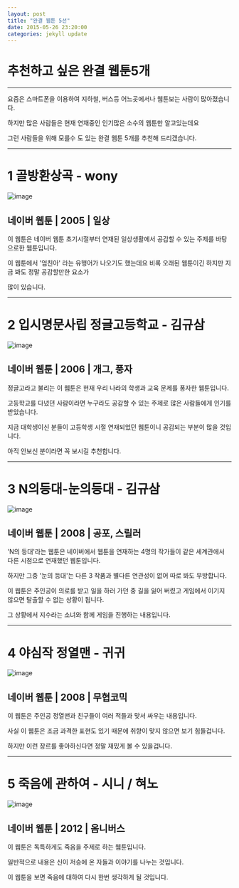 ```yaml
---
layout: post
title: "완결 웹툰 5선"
date: 2015-05-26 23:20:00
categories: jekyll update
---
```

# 추천하고 싶은 완결 웹툰5개 #

<p>
<hr>
</hr>
</p>

 요즘은 스마트폰을 이용하여 지하철, 버스등 어느곳에서나 웹툰보는 사람이 많아졌습니다.
 
 하지만 많은 사람들은 현재 연재중인 인기많은 소수의 웹툰만 알고있는데요
 
 그런 사람들을 위해 모를수 도 있는 완결 웹툰 5개를 추천해 드리겠습니다.

<p>
<hr>
</hr>
</p>

# 1 골방환상곡 - wony


![image](http://image.newsngame.com/2009/11/24/qpsf3iWizWVBalkFTCAO.jpg)


## 네이버 웹툰 | 2005 |  일상

 이 웹툰은 네이버 웹툰 초기시절부터 연재된 일상생활에서 공감할 수 있는 주제를 바탕으로한 웹툰입니다.
 
 이 웹툰에서 '엄친아' 라는 유행어가 나오기도 했는데요 비록 오래된 웹툰이긴 하지만 지금 봐도 정말 공감할만한 요소가
 
 많이 있습니다.
 
 <p>
<hr>
</hr>
</p>

# 2 입시명문사립 정글고등학교 - 김규삼


![image](http://cfs13.tistory.com/image/32/tistory/2009/02/14/10/49/4996233db6ced)

## 네이버 웹툰 | 2006 |  개그, 풍자

정글고라고 불리는 이 웹툰은 현재 우리 나라의 학생과 교육 문제를 풍자한 웹툰입니다.

고등학교를 다녔던 사람이라면 누구라도 공감할 수 있는 주제로 많은 사람들에게 인기를 받았습니다.

지금 대학생이신 분들이 고등학생 시절 연재되었던 웹툰이니 공감되는 부분이 많을 것입니다.

아직 안보신 분이라면 꼭 보시길 추천합니다.

 <p>
<hr>
</hr>
</p>

# 3 N의등대-눈의등대 - 김규삼


![image](http://cfile22.uf.tistory.com/image/174CCF3B4F8E8FAB2ED025)

## 네이버 웹툰 | 2008 |  공포, 스릴러

'N의 등대'라는 웹툰은 네이버에서 웹툰을 연재하는 4명의 작가들이 같은 세계관에서 다른 시점으로 연재했던 웹툰입니다.

하지만 그중 '눈의 등대'는 다른 3 작품과 별다른 연관성이 없어 따로 봐도 무방합니다.

이 웹툰은 주인공이 의로를 받고 일을 하러 가던 중 길을 잃어 버렸고 게임에서 이기지 않으면 탈출할 수 없는 상황이 됩니다.

그 상황에서 지수라는 소녀와 함께 게임을 진행하는 내용입니다.

 <p>
<hr>
</hr>
</p>

# 4 야심작 정열맨 - 귀귀


![image](http://cfs10.tistory.com/image/2/tistory/2009/02/19/09/45/499cab9e68aab)

## 네이버 웹툰 | 2008 |  무협코믹

이 웹툰은 주인공 정열맨과 친구들이 여러 적들과 맞서 싸우는 내용입니다.

사실 이 웹툰은 조금 과격한 표현도 있기 때문에 취향이 맞지 않으면 보기 힘들겁니다.

하지만 이런 장르를 좋아하신다면 정말 재밌게 볼 수 있을겁니다.

 <p>
<hr>
</hr>
</p>

# 5 죽음에 관하여 - 시니 / 혀노


![image](http://cfile9.uf.tistory.com/image/125913355109EFE317C581)

## 네이버 웹툰 | 2012 |  옴니버스

이 웹툰은 독특하게도 죽음을 주제로 하는 웹툰입니다.

일반적으로 내용은 신이 저승에 온 자들과 이야기를 나누는 것입니다.

이 웹툰을 보면 죽음에 대하여 다시 한번 생각하게 될 것입니다.

